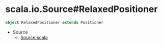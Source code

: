 
#                      scala.io.Source#RelaxedPositioner                      #

```scala
object RelaxedPositioner extends Positioner
```

* Source
  * [Source.scala](https://github.com/scala/scala/tree/6d09a1ba5f/src/library/scala/io/Source.scala#L1)

